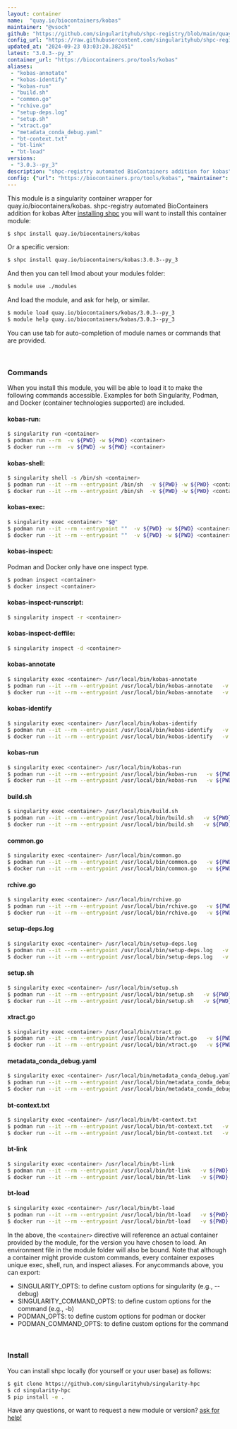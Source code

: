 ```yaml
---
layout: container
name:  "quay.io/biocontainers/kobas"
maintainer: "@vsoch"
github: "https://github.com/singularityhub/shpc-registry/blob/main/quay.io/biocontainers/kobas/container.yaml"
config_url: "https://raw.githubusercontent.com/singularityhub/shpc-registry/main/quay.io/biocontainers/kobas/container.yaml"
updated_at: "2024-09-23 03:03:20.382451"
latest: "3.0.3--py_3"
container_url: "https://biocontainers.pro/tools/kobas"
aliases:
 - "kobas-annotate"
 - "kobas-identify"
 - "kobas-run"
 - "build.sh"
 - "common.go"
 - "rchive.go"
 - "setup-deps.log"
 - "setup.sh"
 - "xtract.go"
 - "metadata_conda_debug.yaml"
 - "bt-context.txt"
 - "bt-link"
 - "bt-load"
versions:
 - "3.0.3--py_3"
description: "shpc-registry automated BioContainers addition for kobas"
config: {"url": "https://biocontainers.pro/tools/kobas", "maintainer": "@vsoch", "description": "shpc-registry automated BioContainers addition for kobas", "latest": {"3.0.3--py_3": "sha256:d804014564f6ee2eb046a63cdfd06f8224613c1a6bb83264baaae5c201de0cb3"}, "tags": {"3.0.3--py_3": "sha256:d804014564f6ee2eb046a63cdfd06f8224613c1a6bb83264baaae5c201de0cb3"}, "docker": "quay.io/biocontainers/kobas", "aliases": {"kobas-annotate": "/usr/local/bin/kobas-annotate", "kobas-identify": "/usr/local/bin/kobas-identify", "kobas-run": "/usr/local/bin/kobas-run", "build.sh": "/usr/local/bin/build.sh", "common.go": "/usr/local/bin/common.go", "rchive.go": "/usr/local/bin/rchive.go", "setup-deps.log": "/usr/local/bin/setup-deps.log", "setup.sh": "/usr/local/bin/setup.sh", "xtract.go": "/usr/local/bin/xtract.go", "metadata_conda_debug.yaml": "/usr/local/bin/metadata_conda_debug.yaml", "bt-context.txt": "/usr/local/bin/bt-context.txt", "bt-link": "/usr/local/bin/bt-link", "bt-load": "/usr/local/bin/bt-load"}}
---
```


This module is a singularity container wrapper for quay.io/biocontainers/kobas.
shpc-registry automated BioContainers addition for kobas
After [installing shpc](#install) you will want to install this container module:


```bash
$ shpc install quay.io/biocontainers/kobas
```

Or a specific version:

```bash
$ shpc install quay.io/biocontainers/kobas:3.0.3--py_3
```

And then you can tell lmod about your modules folder:

```bash
$ module use ./modules
```

And load the module, and ask for help, or similar.

```bash
$ module load quay.io/biocontainers/kobas/3.0.3--py_3
$ module help quay.io/biocontainers/kobas/3.0.3--py_3
```

You can use tab for auto-completion of module names or commands that are provided.

<br>

### Commands

When you install this module, you will be able to load it to make the following commands accessible.
Examples for both Singularity, Podman, and Docker (container technologies supported) are included.

#### kobas-run:

```bash
$ singularity run <container>
$ podman run --rm  -v ${PWD} -w ${PWD} <container>
$ docker run --rm  -v ${PWD} -w ${PWD} <container>
```

#### kobas-shell:

```bash
$ singularity shell -s /bin/sh <container>
$ podman run --it --rm --entrypoint /bin/sh  -v ${PWD} -w ${PWD} <container>
$ docker run --it --rm --entrypoint /bin/sh  -v ${PWD} -w ${PWD} <container>
```

#### kobas-exec:

```bash
$ singularity exec <container> "$@"
$ podman run --it --rm --entrypoint ""  -v ${PWD} -w ${PWD} <container> "$@"
$ docker run --it --rm --entrypoint ""  -v ${PWD} -w ${PWD} <container> "$@"
```

#### kobas-inspect:

Podman and Docker only have one inspect type.

```bash
$ podman inspect <container>
$ docker inspect <container>
```

#### kobas-inspect-runscript:

```bash
$ singularity inspect -r <container>
```

#### kobas-inspect-deffile:

```bash
$ singularity inspect -d <container>
```


#### kobas-annotate

```bash
$ singularity exec <container> /usr/local/bin/kobas-annotate
$ podman run --it --rm --entrypoint /usr/local/bin/kobas-annotate   -v ${PWD} -w ${PWD} <container> -c " $@"
$ docker run --it --rm --entrypoint /usr/local/bin/kobas-annotate   -v ${PWD} -w ${PWD} <container> -c " $@"
```


#### kobas-identify

```bash
$ singularity exec <container> /usr/local/bin/kobas-identify
$ podman run --it --rm --entrypoint /usr/local/bin/kobas-identify   -v ${PWD} -w ${PWD} <container> -c " $@"
$ docker run --it --rm --entrypoint /usr/local/bin/kobas-identify   -v ${PWD} -w ${PWD} <container> -c " $@"
```


#### kobas-run

```bash
$ singularity exec <container> /usr/local/bin/kobas-run
$ podman run --it --rm --entrypoint /usr/local/bin/kobas-run   -v ${PWD} -w ${PWD} <container> -c " $@"
$ docker run --it --rm --entrypoint /usr/local/bin/kobas-run   -v ${PWD} -w ${PWD} <container> -c " $@"
```


#### build.sh

```bash
$ singularity exec <container> /usr/local/bin/build.sh
$ podman run --it --rm --entrypoint /usr/local/bin/build.sh   -v ${PWD} -w ${PWD} <container> -c " $@"
$ docker run --it --rm --entrypoint /usr/local/bin/build.sh   -v ${PWD} -w ${PWD} <container> -c " $@"
```


#### common.go

```bash
$ singularity exec <container> /usr/local/bin/common.go
$ podman run --it --rm --entrypoint /usr/local/bin/common.go   -v ${PWD} -w ${PWD} <container> -c " $@"
$ docker run --it --rm --entrypoint /usr/local/bin/common.go   -v ${PWD} -w ${PWD} <container> -c " $@"
```


#### rchive.go

```bash
$ singularity exec <container> /usr/local/bin/rchive.go
$ podman run --it --rm --entrypoint /usr/local/bin/rchive.go   -v ${PWD} -w ${PWD} <container> -c " $@"
$ docker run --it --rm --entrypoint /usr/local/bin/rchive.go   -v ${PWD} -w ${PWD} <container> -c " $@"
```


#### setup-deps.log

```bash
$ singularity exec <container> /usr/local/bin/setup-deps.log
$ podman run --it --rm --entrypoint /usr/local/bin/setup-deps.log   -v ${PWD} -w ${PWD} <container> -c " $@"
$ docker run --it --rm --entrypoint /usr/local/bin/setup-deps.log   -v ${PWD} -w ${PWD} <container> -c " $@"
```


#### setup.sh

```bash
$ singularity exec <container> /usr/local/bin/setup.sh
$ podman run --it --rm --entrypoint /usr/local/bin/setup.sh   -v ${PWD} -w ${PWD} <container> -c " $@"
$ docker run --it --rm --entrypoint /usr/local/bin/setup.sh   -v ${PWD} -w ${PWD} <container> -c " $@"
```


#### xtract.go

```bash
$ singularity exec <container> /usr/local/bin/xtract.go
$ podman run --it --rm --entrypoint /usr/local/bin/xtract.go   -v ${PWD} -w ${PWD} <container> -c " $@"
$ docker run --it --rm --entrypoint /usr/local/bin/xtract.go   -v ${PWD} -w ${PWD} <container> -c " $@"
```


#### metadata_conda_debug.yaml

```bash
$ singularity exec <container> /usr/local/bin/metadata_conda_debug.yaml
$ podman run --it --rm --entrypoint /usr/local/bin/metadata_conda_debug.yaml   -v ${PWD} -w ${PWD} <container> -c " $@"
$ docker run --it --rm --entrypoint /usr/local/bin/metadata_conda_debug.yaml   -v ${PWD} -w ${PWD} <container> -c " $@"
```


#### bt-context.txt

```bash
$ singularity exec <container> /usr/local/bin/bt-context.txt
$ podman run --it --rm --entrypoint /usr/local/bin/bt-context.txt   -v ${PWD} -w ${PWD} <container> -c " $@"
$ docker run --it --rm --entrypoint /usr/local/bin/bt-context.txt   -v ${PWD} -w ${PWD} <container> -c " $@"
```


#### bt-link

```bash
$ singularity exec <container> /usr/local/bin/bt-link
$ podman run --it --rm --entrypoint /usr/local/bin/bt-link   -v ${PWD} -w ${PWD} <container> -c " $@"
$ docker run --it --rm --entrypoint /usr/local/bin/bt-link   -v ${PWD} -w ${PWD} <container> -c " $@"
```


#### bt-load

```bash
$ singularity exec <container> /usr/local/bin/bt-load
$ podman run --it --rm --entrypoint /usr/local/bin/bt-load   -v ${PWD} -w ${PWD} <container> -c " $@"
$ docker run --it --rm --entrypoint /usr/local/bin/bt-load   -v ${PWD} -w ${PWD} <container> -c " $@"
```



In the above, the `<container>` directive will reference an actual container provided
by the module, for the version you have chosen to load. An environment file in the
module folder will also be bound. Note that although a container
might provide custom commands, every container exposes unique exec, shell, run, and
inspect aliases. For anycommands above, you can export:

 - SINGULARITY_OPTS: to define custom options for singularity (e.g., --debug)
 - SINGULARITY_COMMAND_OPTS: to define custom options for the command (e.g., -b)
 - PODMAN_OPTS: to define custom options for podman or docker
 - PODMAN_COMMAND_OPTS: to define custom options for the command

<br>

### Install

You can install shpc locally (for yourself or your user base) as follows:

```bash
$ git clone https://github.com/singularityhub/singularity-hpc
$ cd singularity-hpc
$ pip install -e .
```

Have any questions, or want to request a new module or version? [ask for help!](https://github.com/singularityhub/singularity-hpc/issues)